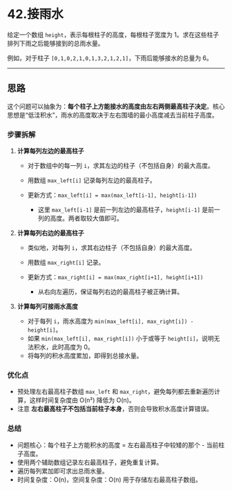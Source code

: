 # 42.接雨水

给定一个数组 `height`，表示每根柱子的高度，每根柱子宽度为 1。求在这些柱子排列下雨之后能够接到的总雨水量。

例如，对于柱子 `[0,1,0,2,1,0,1,3,2,1,2,1]`，下雨后能够接水的总量为 6。

---

## 思路

这个问题可以抽象为：**每个柱子上方能接水的高度由左右两侧最高柱子决定**。核心思想是“低洼积水”，雨水的高度取决于左右围墙的最小高度减去当前柱子高度。

### 步骤拆解

1. **计算每列左边的最高柱子**

   * 对于数组中的每一列 `i`，求其左边的柱子（不包括自身）的最大高度。
   * 用数组 `max_left[i]` 记录每列左边的最高柱子。
   * 更新方式：`max_left[i] = max(max_left[i-1], height[i-1])`

     * 这里 `max_left[i-1]` 是前一列左边的最高柱子，`height[i-1]` 是前一列的高度。两者取较大值即可。

2. **计算每列右边的最高柱子**

   * 类似地，对每列 `i`，求其右边柱子（不包括自身）的最大高度。
   * 用数组 `max_right[i]` 记录。
   * 更新方式：`max_right[i] = max(max_right[i+1], height[i+1])`

     * 从右向左遍历，保证每列右边的最高柱子被正确计算。

3. **计算每列可接雨水高度**

   * 对于每列 `i`，雨水高度为 `min(max_left[i], max_right[i]) - height[i]`。
   * 如果 `min(max_left[i], max_right[i])` 小于或等于 `height[i]`，说明无法积水，此时高度为 0。
   * 将每列的积水高度累加，即得到总接水量。

### 优化点

* 预处理左右最高柱子数组 `max_left` 和 `max_right`，避免每列都去重新遍历计算，这样时间复杂度由 O(n²) 降低为 O(n)。
* 注意 **左右最高柱子不包括当前柱子本身**，否则会导致积水高度计算错误。

### 总结

* 问题核心：每个柱子上方能积水的高度 = 左右最高柱子中较矮的那个 - 当前柱子高度。
* 使用两个辅助数组记录左右最高柱子，避免重复计算。
* 遍历每列累加即可求出总雨水量。
* 时间复杂度：O(n)，空间复杂度：O(n) 用于存储左右最高柱子数组。

